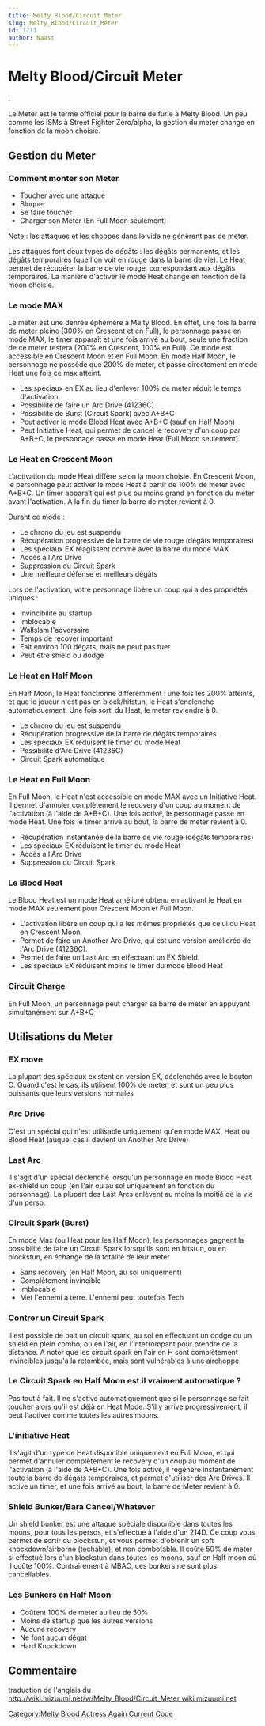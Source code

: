 ```yaml
---
title: Melty Blood/Circuit Meter
slug: Melty_Blood/Circuit_Meter
id: 1711
author: Naast
---
```


# Melty Blood/Circuit Meter

.

Le Meter est le terme officiel pour la barre de furie à Melty Blood. Un
peu comme les ISMs à Street Fighter Zero/alpha, la gestion du meter
change en fonction de la moon choisie.

## Gestion du Meter

### Comment monter son Meter

- Toucher avec une attaque
- Bloquer
- Se faire toucher
- Charger son Meter (En Full Moon seulement)

Note : les attaques et les choppes dans le vide ne génèrent pas de
meter.

Les attaques font deux types de dégâts : les dégâts permanents, et les
dégâts temporaires (que l'on voit en rouge dans la barre de vie). Le
Heat permet de récupérer la barre de vie rouge, correspondant aux dégâts
temporaires. La manière d'activer le mode Heat change en fonction de la
moon choisie.

### Le mode MAX

Le meter est une denrée éphémère à Melty Blood. En effet, une fois la
barre de meter pleine (300% en Crescent et en Full), le personnage passe
en mode MAX, le timer apparaît et une fois arrivé au bout, seule une
fraction de ce meter restera (200% en Crescent, 100% en Full). Ce mode
est accessible en Crescent Moon et en Full Moon. En mode Half Moon, le
personnage ne possède que 200% de meter, et passe directement en mode
Heat une fois ce max atteint.

- Les spéciaux en EX au lieu d'enlever 100% de meter réduit le temps
  d'activation.
- Possibilité de faire un Arc Drive (41236C)
- Possibilité de Burst (Circuit Spark) avec A+B+C
- Peut activer le mode Blood Heat avec A+B+C (sauf en Half Moon)
- Peut Initiative Heat, qui permet de cancel le recovery d'un coup par
  A+B+C, le personnage passe en mode Heat (Full Moon seulement)

### Le Heat en Crescent Moon

L'activation du mode Heat diffère selon la moon choisie. En Crescent
Moon, le personnage peut activer le mode Heat à partir de 100% de meter
avec A+B+C. Un timer apparaît qui est plus ou moins grand en fonction du
meter avant l'activation. A la fin du timer la barre de meter revient à
0.

Durant ce mode :

- Le chrono du jeu est suspendu
- Récupération progressive de la barre de vie rouge (dégâts temporaires)
- Les spéciaux EX réagissent comme avec la barre du mode MAX
- Accès à l'Arc Drive
- Suppression du Circuit Spark
- Une meilleure défense et meilleurs dégâts

Lors de l'activation, votre personnage libère un coup qui a des
propriétés uniques :

- Invincibilité au startup
- Imblocable
- Wallslam l'adversaire
- Temps de recover important
- Fait environ 100 dégats, mais ne peut pas tuer
- Peut être shield ou dodge

### Le Heat en Half Moon

En Half Moon, le Heat fonctionne différemment : une fois les 200%
atteints, et que le joueur n'est pas en block/hitstun, le Heat
s'enclenche automatiquement. Une fois sorti du Heat, le meter reviendra
à 0.

- Le chrono du jeu est suspendu
- Récupération progressive de la barre de dégâts temporaires
- Les spéciaux EX réduisent le timer du mode Heat
- Possibilité d'Arc Drive (41236C)
- Circuit Spark automatique

### Le Heat en Full Moon

En Full Moon, le Heat n'est accessible en mode MAX avec un Initiative
Heat. Il permet d'annuler complètement le recovery d'un coup au moment
de l'activation (à l'aide de A+B+C). Une fois activé, le personnage
passe en mode Heat. Une fois le timer arrivé au bout, la barre de meter
revient à 0.

- Récupération instantanée de la barre de vie rouge (dégâts temporaires)
- Les spéciaux EX réduisent le timer du mode Heat
- Accès à l'Arc Drive
- Suppression du Circuit Spark

### Le Blood Heat

Le Blood Heat est un mode Heat amélioré obtenu en activant le Heat en
mode MAX seulement pour Crescent Moon et Full Moon.

- L'activation libère un coup qui a les mêmes propriétés que celui du
  Heat en Crescent Moon
- Permet de faire un Another Arc Drive, qui est une version améliorée de
  l'Arc Drive (41236C).
- Permet de faire un Last Arc en effectuant un EX Shield.
- Les spéciaux EX réduisent moins le timer du mode Blood Heat

### Circuit Charge

En Full Moon, un personnage peut charger sa barre de meter en appuyant
simultanément sur A+B+C

## Utilisations du Meter

### EX move

La plupart des spéciaux existent en version EX, déclenchés avec le
bouton C. Quand c'est le cas, ils utilisent 100% de meter, et sont un
peu plus puissants que leurs versions normales

### Arc Drive

C'est un spécial qui n'est utilisable uniquement qu'en mode MAX, Heat ou
Blood Heat (auquel cas il devient un Another Arc Drive)

### Last Arc

Il s'agit d'un spécial déclenché lorsqu'un personnage en mode Blood Heat
ex-shield un coup (en l'air ou au sol uniquement en fonction du
personnage). La plupart des Last Arcs enlèvent au moins la moitié de la
vie d'un perso.

### Circuit Spark (Burst)

En mode Max (ou Heat pour les Half Moon), les personnages gagnent la
possibilité de faire un Circuit Spark lorsqu'ils sont en hitstun, ou en
blockstun, en échange de la totalité de leur meter

- Sans recovery (en Half Moon, au sol uniquement)
- Complètement invincible
- Imblocable
- Met l'ennemi à terre. L'ennemi peut toutefois Tech

### Contrer un Circuit Spark

Il est possible de bait un circuit spark, au sol en effectuant un dodge
ou un shield en plein combo, ou en l'air, en l'interrompant pour prendre
de la distance. A noter que les circuit spark en l'air en H sont
complètement invincibles jusqu'à la retombée, mais sont vulnérables à
une airchoppe.

### Le Circuit Spark en Half Moon est il vraiment automatique ?

Pas tout à fait. Il ne s'active automatiquement que si le personnage se
fait toucher alors qu'il est déjà en Heat Mode. S'il y arrive
progressivement, il peut l'activer comme toutes les autres moons.

### L'initiative Heat

Il s'agit d'un type de Heat disponible uniquement en Full Moon, et qui
permet d'annuler complètement le recovery d'un coup au moment de
l'activation (à l'aide de A+B+C). Une fois activé, il régénère
instantanément toute la barre de dégats temporaires, et permet
d'utiliser des Arc Drives. Il active un timer, et une fois arrivé au
bout, la barre de Meter revient à 0.

### Shield Bunker/Bara Cancel/Whatever

Un shield bunker est une attaque spéciale disponible dans toutes les
moons, pour tous les persos, et s'effectue à l'aide d'un 214D. Ce coup
vous permet de sortir du blockstun, et vous permet d'obtenir un soft
knockdown/airborne (techable), et non combotable. Il coûte 50% de meter
si effectué lors d'un blockstun dans toutes les moons, sauf en Half moon
où il coûte 100%. Contrairement à MBAC, ces bunkers ne sont plus
cancellables.

### Les Bunkers en Half Moon

- Coûtent 100% de meter au lieu de 50%
- Moins de startup que les autres versions
- Aucune recovery
- Ne font aucun dégat
- Hard Knockdown

## Commentaire

traduction de l'anglais du
[http://wiki.mizuumi.net/w/Melty_Blood/Circuit_Meter wiki
mizuumi.net](http://wiki.mizuumi.net/w/Melty_Blood/Circuit_Meter_wiki_mizuumi.net "wikilink")

[Category:Melty Blood Actress Again Current
Code](Category:Melty_Blood_Actress_Again_Current_Code "wikilink")
